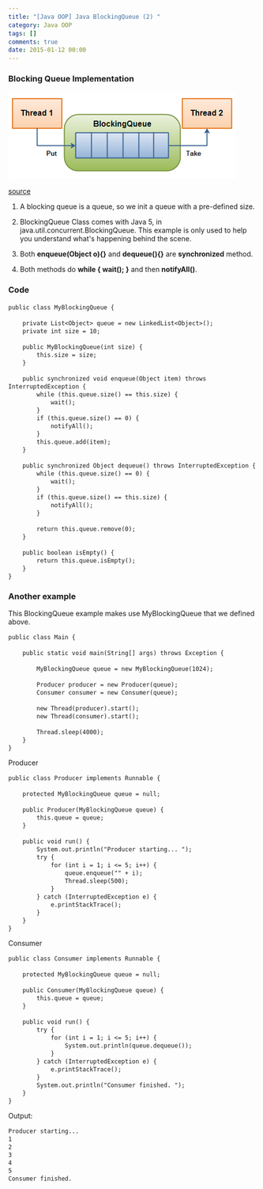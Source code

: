 ```yaml
---
title: "[Java OOP] Java BlockingQueue (2) "
category: Java OOP
tags: []
comments: true
date: 2015-01-12 00:00
---
```



### Blocking Queue Implementation

![](/images/blocking-queue.png)

[source](http://tutorials.jenkov.com/java-concurrency/blocking-queues.html)

1. A blocking queue is a queue, so we init a queue with a pre-defined size.

1. BlockingQueue Class comes with Java 5, in java.util.concurrent.BlockingQueue. This example is only used to help you understand what's happening behind the scene.

1. Both **enqueue(Object o){}** and **dequeue(){}** are **synchronized** method.

1. Both methods do **while { wait(); }** and then **notifyAll()**.

### Code

    public class MyBlockingQueue {

        private List<Object> queue = new LinkedList<Object>();
        private int size = 10;

        public MyBlockingQueue(int size) {
            this.size = size;
        }

        public synchronized void enqueue(Object item) throws InterruptedException {
            while (this.queue.size() == this.size) {
                wait();
            }
            if (this.queue.size() == 0) {
                notifyAll();
            }
            this.queue.add(item);
        }

        public synchronized Object dequeue() throws InterruptedException {
            while (this.queue.size() == 0) {
                wait();
            }
            if (this.queue.size() == this.size) {
                notifyAll();
            }

            return this.queue.remove(0);
        }

        public boolean isEmpty() {
            return this.queue.isEmpty();
        }
    }

### Another example

This BlockingQueue example makes use MyBlockingQueue that we defined above.

    public class Main {

        public static void main(String[] args) throws Exception {

            MyBlockingQueue queue = new MyBlockingQueue(1024);

            Producer producer = new Producer(queue);
            Consumer consumer = new Consumer(queue);

            new Thread(producer).start();
            new Thread(consumer).start();

            Thread.sleep(4000);
        }
    }

Producer

    public class Producer implements Runnable {

        protected MyBlockingQueue queue = null;

        public Producer(MyBlockingQueue queue) {
            this.queue = queue;
        }

        public void run() {
            System.out.println("Producer starting... ");
            try {
                for (int i = 1; i <= 5; i++) {
                    queue.enqueue("" + i);
                    Thread.sleep(500);
                }
            } catch (InterruptedException e) {
                e.printStackTrace();
            }
        }
    }

Consumer

    public class Consumer implements Runnable {

        protected MyBlockingQueue queue = null;

        public Consumer(MyBlockingQueue queue) {
            this.queue = queue;
        }

        public void run() {
            try {
                for (int i = 1; i <= 5; i++) {
                    System.out.println(queue.dequeue());
                }
            } catch (InterruptedException e) {
                e.printStackTrace();
            }
            System.out.println("Consumer finished. ");
        }
    }

Output:

    Producer starting...
    1
    2
    3
    4
    5
    Consumer finished.
